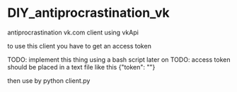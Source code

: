 # DIY_antiprocrastination_vk
antiprocrastination vk.com client using vkApi

to use this client you have to get an access token

TODO: implement this thing using a bash script later on
TODO: access token should be placed in a text file like this {"token": "<your token>"}

then use by
python client.py <path to file with token>
